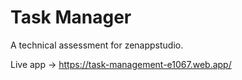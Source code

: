 # Task Manager

A technical assessment for zenappstudio.

Live app -> https://task-management-e1067.web.app/

